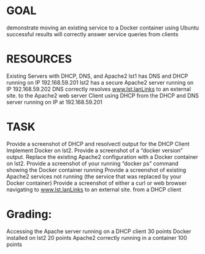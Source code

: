 # GOAL
demonstrate moving an existing service to a Docker container using Ubuntu
successful results will correctly answer service queries from clients
 
# RESOURCES
Existing Servers with DHCP, DNS, and Apache2 
lst1 has DNS and DHCP running on IP 192.168.59.201
lst2 has a secure Apache2 server running on IP 192.168.59.202
DNS correctly resolves www.lst.lanLinks to an external site. to the Apache2 web server
Client using DHCP from the DHCP and DNS server running on IP at 192.168.59.201
 

# TASK
Provide a screenshot of DHCP and resolvectl output for the DHCP Client
Implement Docker on lst2. Provide a screenshot of a “docker version” output.
Replace the existing Apache2 configuration with a Docker container on lst2. Provide a screenshot of your running “docker ps” command showing the Docker container running
Provide a screenshot of existing Apache2 services not running (the service that was replaced by your Docker container)
Provide a screenshot of either a curl or web browser navigating to www.lst.lanLinks to an external site. from a DHCP client

# Grading:
Accessing the Apache server running on a DHCP client 30 points
Docker installed on lst2              20 points
Apache2 correctly running in a container 100 points

 
